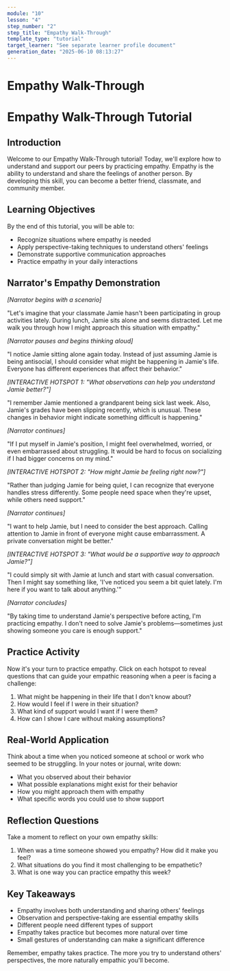 ```yaml
---
module: "10"
lesson: "4"
step_number: "2"
step_title: "Empathy Walk-Through"
template_type: "tutorial"
target_learner: "See separate learner profile document"
generation_date: "2025-06-10 08:13:27"
---
```


# Empathy Walk-Through

# Empathy Walk-Through Tutorial

## Introduction

Welcome to our Empathy Walk-Through tutorial! Today, we'll explore how to understand and support our peers by practicing empathy. Empathy is the ability to understand and share the feelings of another person. By developing this skill, you can become a better friend, classmate, and community member.

## Learning Objectives
By the end of this tutorial, you will be able to:
- Recognize situations where empathy is needed
- Apply perspective-taking techniques to understand others' feelings
- Demonstrate supportive communication approaches
- Practice empathy in your daily interactions

## Narrator's Empathy Demonstration

*[Narrator begins with a scenario]*

"Let's imagine that your classmate Jamie hasn't been participating in group activities lately. During lunch, Jamie sits alone and seems distracted. Let me walk you through how I might approach this situation with empathy."

*[Narrator pauses and begins thinking aloud]*

"I notice Jamie sitting alone again today. Instead of just assuming Jamie is being antisocial, I should consider what might be happening in Jamie's life. Everyone has different experiences that affect their behavior."

*[INTERACTIVE HOTSPOT 1: "What observations can help you understand Jamie better?"]*

"I remember Jamie mentioned a grandparent being sick last week. Also, Jamie's grades have been slipping recently, which is unusual. These changes in behavior might indicate something difficult is happening."

*[Narrator continues]*

"If I put myself in Jamie's position, I might feel overwhelmed, worried, or even embarrassed about struggling. It would be hard to focus on socializing if I had bigger concerns on my mind."

*[INTERACTIVE HOTSPOT 2: "How might Jamie be feeling right now?"]*

"Rather than judging Jamie for being quiet, I can recognize that everyone handles stress differently. Some people need space when they're upset, while others need support."

*[Narrator continues]*

"I want to help Jamie, but I need to consider the best approach. Calling attention to Jamie in front of everyone might cause embarrassment. A private conversation might be better."

*[INTERACTIVE HOTSPOT 3: "What would be a supportive way to approach Jamie?"]*

"I could simply sit with Jamie at lunch and start with casual conversation. Then I might say something like, 'I've noticed you seem a bit quiet lately. I'm here if you want to talk about anything.'"

*[Narrator concludes]*

"By taking time to understand Jamie's perspective before acting, I'm practicing empathy. I don't need to solve Jamie's problems—sometimes just showing someone you care is enough support."

## Practice Activity

Now it's your turn to practice empathy. Click on each hotspot to reveal questions that can guide your empathic reasoning when a peer is facing a challenge:

1. What might be happening in their life that I don't know about?
2. How would I feel if I were in their situation?
3. What kind of support would I want if I were them?
4. How can I show I care without making assumptions?

## Real-World Application

Think about a time when you noticed someone at school or work who seemed to be struggling. In your notes or journal, write down:
- What you observed about their behavior
- What possible explanations might exist for their behavior
- How you might approach them with empathy
- What specific words you could use to show support

## Reflection Questions

Take a moment to reflect on your own empathy skills:
1. When was a time someone showed you empathy? How did it make you feel?
2. What situations do you find it most challenging to be empathetic?
3. What is one way you can practice empathy this week?

## Key Takeaways

- Empathy involves both understanding and sharing others' feelings
- Observation and perspective-taking are essential empathy skills
- Different people need different types of support
- Empathy takes practice but becomes more natural over time
- Small gestures of understanding can make a significant difference

Remember, empathy takes practice. The more you try to understand others' perspectives, the more naturally empathic you'll become.